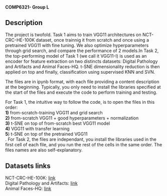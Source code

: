 #### COMP6321- Group L

## Description
The project is twofold. Task 1 aims to train VGG11 architectures on NCT-CRC-HE-100K dataset, once trainnig it from scratch and once using a pretrained VGG11 with fine tuning. We also optimize hyperparameters through grid search, and compare the performance of 2 models.In Task 2, the top-performing model of Task 1 (we call it VGG11-I) is used as an encoder for feature extraction on two distincts datasets: Digital Pathology and Artifacts and Animal Faces-HQ. t-SNE dimensionality reduction is then applied on top and finally, classification using supervised KNN and SVN.

The files are in ipynb format, with each file providing a content description at the beginning. Typically, you only need to install the libraries specified at the start of the files and execute the code to perform training and testing.

For Task 1, the intuitive way to follow the code, is to open the files in this order: <br> **1)** from-scratch-training VGG11 and grid search <br> **2)** from-scratch VGG11 + good hyperparameters + normalization <br> **3)** t-SNE on top of from-scratch best VGG11 model <br> **4)** VGG11 with transfer learning <br> **5**) t-SNE on top of the pretrained VGG11 <br>.
For Task 2, the files are independant, you install the libraries used in the first cell of each file, and you run the rest of the cells in the same order. The files names are also self-explanatory.



## Datasets links
NCT-CRC-HE-100K: [link](https://1drv.ms/u/s!AilzKc-njjP7mN0NOZvxl0TPAUxmig?e=K0TpeX) <br>
Digital Pathology and Artifacts:  [link](https://1drv.ms/u/s!AilzKc-njjP7mN0M_LjB5xeAydDsrA?e=0obzsx) <br>
Animal Faces-HQ: [link](https://1drv.ms/u/s!AilzKc-njjP7mN0LqoRZvUYONY9sbQ?e=wxWbip)
